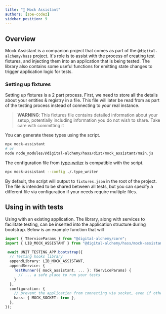 ```yaml
---
title: "🤡 Mock Assistant"
authors: [zoe-codez]
sidebar_position: 9
---
```

## Overview

Mock Assistant is a companion project that comes as part of the `@digital-alchemy/hass` project.
It's role is to assist with the process of creating test fixtures, and injecting them into an application that is being tested.
The library also contains some useful functions for emitting state changes to trigger application logic for tests.

### Setting up fixtures

Setting up fixtures is a 2 part process. First, we need to store all the details about your entities & registry in a file. This file will later be read from as part of the testing process instead of connecting to your real instance.

> **WARNING**: This fixtures file contains detailed information about your setup, potentially including information you do not wish to share. Take care with committing it

You can generate these types using the script.

```bash
npx mock-assistant
# or
node node_modules/@digital-alchemy/hass/dist/mock_assistant/main.js
```

The configuration file from [type-writer](/type-writer) is compatible with the script.

```bash
npx mock-assistant --config ./.type_writer
```

By default, the script will output to `fixtures.json` in the root of the project.
The file is intended to be shared between all tests, but you can specify a different file via configuration if your needs require multiple files.

## Using in with tests

Using with an existing application. The library, along with services to facilitate testing, can be inserted into the application structure during bootstrap.
Below is an example function that will

```typescript
import { TServiceParams } from "@digital-alchemy/core";
import { LIB_MOCK_ASSISTANT } from "@digital-alchemy/hass/mock-assistant";

 await UNIT_TESTING_APP.bootstrap({
  // Testing hooks library
  appendLibrary: LIB_MOCK_ASSISTANT,
  appendService: {
    TestRunner({ mock_assistant, ... }: TServiceParams) {
      // ... a safe place to run your tests
    }
  },
  configuration: {
    // prevent the application from connecting via socket, even if otherwise properly configured
    hass: { MOCK_SOCKET: true },
  },
});
```
